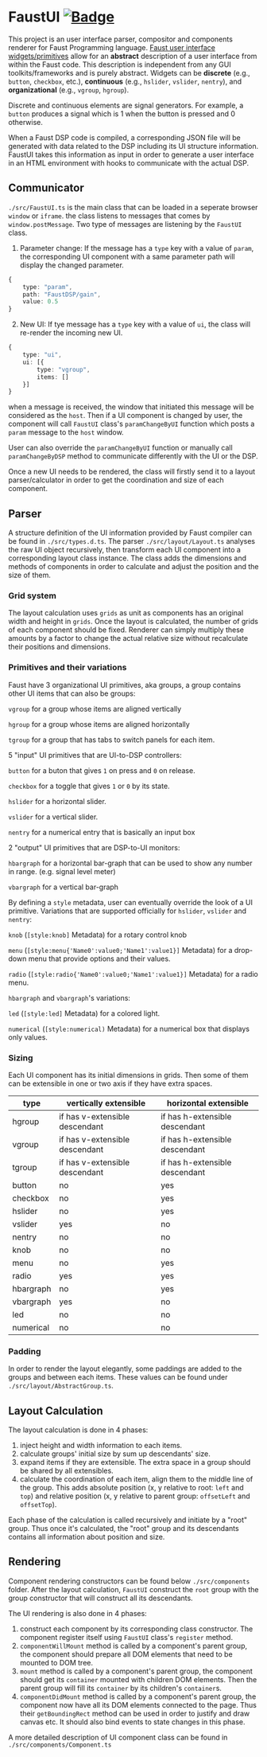 # FaustUI [![Badge](https://img.shields.io/badge/link-996.icu-%23FF4D5B.svg?style=flat-square)](https://996.icu/#/en_US)

This project is an user interface parser, compositor and components renderer for Faust Programming language. [Faust user interface widgets/primitives](https://faust.grame.fr/doc/manual/index.html#user-interface-primitives-and-configuration) allow for an **abstract** description 
of a user interface from within the Faust code. This description is independent 
from any GUI toolkits/frameworks and is purely abstract. Widgets can be
**discrete** (e.g., `button`, `checkbox`, etc.), **continuous**
(e.g., `hslider`, `vslider`, `nentry`), and 
**organizational** (e.g., `vgroup`, `hgroup`).

Discrete and continuous elements are signal generators. For example, a `button`
produces a signal which is 1 when the button is pressed and 0 otherwise.

When a Faust DSP code is compiled, a corresponding JSON file will be generated with data related to the DSP including its UI structure information. FaustUI takes this information as input in order to generate a user interface in an HTML environment with hooks to communicate with the actual DSP.

## Communicator
`./src/FaustUI.ts` is the main class that can be loaded in a seperate browser `window` or `iframe`. the class listens to messages that comes by `window.postMessage`.
Two type of messages are listening by the `FaustUI` class. 
1. Parameter change: If the message has a `type` key with a value of `param`, the corresponding UI component with a same parameter path will display the changed parameter.
```TypeScript
{
    type: "param",
    path: "FaustDSP/gain",
    value: 0.5
}
```
2. New UI: If tye message has a `type` key with a value of `ui`, the class will re-render the incoming new UI.
```TypeScript
{
    type: "ui",
    ui: [{
        type: "vgroup",
        items: []
    }]
}
```

when a message is received, the window that initiated this message will be considered as the `host`. Then if a UI component is changed by user, the component will call `FaustUI` class's `paramChangeByUI` function which posts a `param` message to the `host` window. 

User can also override the `paramChangeByUI` function or manually call `paramChangeByDSP` method to communicate differently with the UI or the DSP.

Once a new UI needs to be rendered, the class will firstly send it to a layout parser/calculator in order to get the coordination and size of each component.

## Parser
A structure definition of the UI information provided by Faust compiler can be found in `./src/types.d.ts`. The parser `./src/layout/Layout.ts` analyses the raw UI object recursively, then transform each UI component into a corresponding layout class instance. The class adds the dimensions and methods of components in order to calculate and adjust the position and the size of them. 

### Grid system
The layout calculation uses `grids` as unit as components has an original width and height in `grids`. Once the layout is calculated, the number of grids of each component should be fixed. Renderer can simply multiply these amounts by a factor to change the actual relative size without recalculate their positions and dimensions.

### Primitives and their variations
Faust have 3 organizational UI primitives, aka groups, a group contains other UI items that can also be groups: 

`vgroup` for a group whose items are aligned vertically

`hgroup` for a group whose items are aligned horizontally

`tgroup` for a group that has tabs to switch panels for each item.

5 "input" UI primitives that are UI-to-DSP controllers:

`button` for a buton that gives `1` on press and `0` on release.

`checkbox` for a toggle that gives `1` or `0` by its state.

`hslider` for a horizontal slider.

`vslider` for a vertical slider.

`nentry` for a numerical entry that is basically an input box

2 "output" UI primitives that are DSP-to-UI monitors:

`hbargraph` for a horizontal bar-graph that can be used to show any number in range. (e.g. signal level meter)

`vbargraph` for a vertical bar-graph

By defining a `style` metadata, user can eventually override the look of a UI primitive.
Variations that are supported officially for `hslider`, `vslider` and `nentry`:

`knob` (`[style:knob]` Metadata) for a rotary control knob

`menu` (`[style:menu{'Name0':value0;'Name1':value1}]` Metadata) for a drop-down menu that provide options and their values.

`radio` (`[style:radio{'Name0':value0;'Name1':value1}]` Metadata) for a radio menu.

`hbargraph` and `vbargraph`'s variations:

`led` (`[style:led]` Metadata) for a colored light.

`numerical` (`[style:numerical)` Metadata) for a numerical box that displays only values.

### Sizing
Each UI component has its initial dimensions in grids. Then some of them can be extensible in one or two axis if they have extra spaces. 

| type      | vertically extensible          | horizontal extensible          |
|-----------|--------------------------------|--------------------------------|
| hgroup    | if has v-extensible descendant | if has h-extensible descendant |
| vgroup    | if has v-extensible descendant | if has h-extensible descendant |
| tgroup    | if has v-extensible descendant | if has h-extensible descendant |
| button    | no                             | yes                            |
| checkbox  | no                             | yes                            |
| hslider   | no                             | yes                            |
| vslider   | yes                            | no                             |
| nentry    | no                             | no                             |
| knob      | no                             | no                             |
| menu      | no                             | yes                            |
| radio     | yes                            | yes                            |
| hbargraph | no                             | yes                            |
| vbargraph | yes                            | no                             |
| led       | no                             | no                             |
| numerical | no                             | no                             |

### Padding
In order to render the layout elegantly, some paddings are added to the groups and between each items. These values can be found under `./src/layout/AbstractGroup.ts`. 

## Layout Calculation
The layout calculation is done in 4 phases:
1. inject height and width information to each items.
2. calculate groups' initial size by sum up descendants' size.
3. expand items if they are extensible. The extra space in a group should be shared by all extensibles.
4. calculate the coordination of each item, align them to the middle line of the group. This adds absolute position (x, y relative to root: `left` and `top`) and relative position (x, y relative to parent group: `offsetLeft` and `offsetTop`).

Each phase of the calculation is called recursively and initiate by a "root" group. Thus once it's calculated, the "root" group and its descendants contains all information about position and size.

## Rendering
Component rendering constructors can be found below `./src/components` folder. After the layout calculation, `FaustUI` construct the `root` group with the group constructor that will construct all its descendants.

The UI rendering is also done in 4 phases:
1. construct each component by its corresponding class constructor. The component register itself using `FaustUI` class's `register` method.
2. `componentWillMount` method is called by a component's parent group, the component should prepare all DOM elements that need to be mounted to DOM tree.
3. `mount` method is called by a component's parent group, the component should get its `container` mounted with children DOM elements. Then the parent group will fill its `container` by its children's `container`s.
4. `componentDidMount` method is called by a component's parent group, the component now have all its DOM elements connected to the page. Thus their `getBoundingRect` method can be used in order to justify and draw canvas etc. It should also bind events to state changes in this phase.

A more detailed description of UI component class can be found in `./src/components/Component.ts`